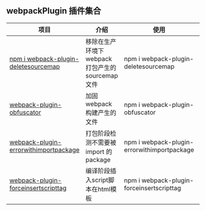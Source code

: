 ## webpackPlugin 插件集合

| 项目                                                                                                                                   | 介绍                                            | 使用                                        | License |
| -------------------------------------------------------------------------------------------------------------------------------------- | ----------------------------------------------- | ------------------------------------------- | ------- |
| [npm i webpack-plugin-deletesourcemap](https://github.com/webgzh907247189/webpack-plugin/tree/master/packages/deleteSourcemap)         | 移除在生产环境下webpack打包产生的 sourcemap文件 | npm i webpack-plugin-deletesourcemap        | MIT     |
| [webpack-plugin-obfuscator](https://github.com/webgzh907247189/webpack-plugin/tree/master/packages/obfuscator)                         | 加固webpack构建产生的文件                       | npm i webpack-plugin-obfuscator             | MIT     |
| [webpack-plugin-errorwithimportpackage](https://github.com/webgzh907247189/webpack-plugin/tree/master/packages/errorWithImportPackage) | 打包阶段检测不需要被 import 的 package          | npm i webpack-plugin-errorwithimportpackage | MIT     |
| [webpack-plugin-forceinsertscripttag](https://github.com/webgzh907247189/webpack-plugin/tree/master/packages/forceinsertscripttag) | 编译阶段插入script脚本在html模板          | npm i webpack-plugin-forceinsertscripttag | MIT     |
